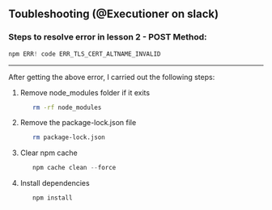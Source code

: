 ## Toubleshooting (@Executioner on slack)
### Steps to resolve error in lesson 2 - POST Method:
``` js 
npm ERR! code ERR_TLS_CERT_ALTNAME_INVALID 
```
---
<p>After getting the above error, I carried out the following steps:</p>

<ol>
  <li>Remove node_modules folder if it exits
    <ol>

 ```bash
rm -rf node_modules
 ```

   </ol>
  </li>
  <li>Remove the package-lock.json file
    <ol>

 ```bash
rm package-lock.json
 ```

   </ol>
  </li>
  <li>Clear npm cache
    <ol>

 ```js
npm cache clean --force
 ```

   </ol>
  </li>
  <li>Install dependencies
    <ol>

 ``` js
 npm install
 ```

   </ol>
  </li>
</ol>
